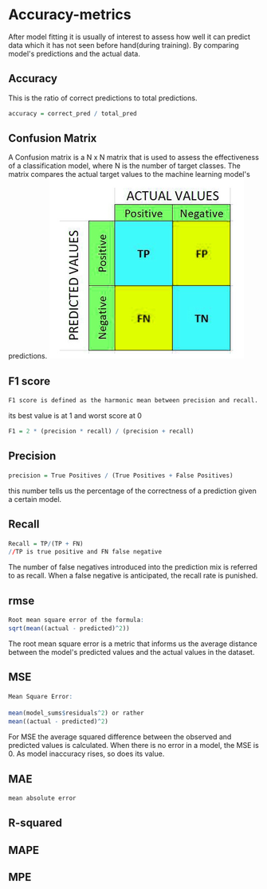 # Accuracy-metrics
After model fitting it is usually of interest to assess how well it can predict data which it has not seen before hand(during training).
By comparing model's predictions and the actual data.
## Accuracy
This is the ratio of correct predictions to total predictions.

```r
accuracy = correct_pred / total_pred
```

## Confusion Matrix
A Confusion matrix is a N x N matrix that is used to assess the effectiveness of a classification model, where N is the number of target classes. The matrix compares the actual target values to the machine learning model's predictions.
![confmat](https://github.com/SirWilliam254/Accuracy-metrics/blob/main/confusionMat.jpg)

## F1 score

```r
F1 score is defined as the harmonic mean between precision and recall. It is used as a statistical measure to rate performance.
```
its best value is at 1 and worst score at 0

```r
F1 = 2 * (precision * recall) / (precision + recall)
```

## Precision

```r
precision = True Positives / (True Positives + False Positives)
 ```
 this number tells us the percentage of the correctness of a prediction given a certain model.
## Recall

```r
Recall = TP/(TP + FN)
//TP is true positive and FN false negative
```
The number of false negatives introduced into the prediction mix is referred to as recall. When a false negative is anticipated, the recall rate is punished.

## rmse
```r
Root mean square error of the formula:
sqrt(mean((actual - predicted)^2))
```
The root mean square error is a metric that informs us the average distance between the model's predicted values and the actual values in the dataset.

## MSE

```r
Mean Square Error:

mean(model_sums$residuals^2) or rather
mean((actual - predicted)^2)
```
For MSE the average squared difference between the observed and predicted values is calculated. When there is no error in a model, the MSE is 0. As model inaccuracy rises, so does its value.

## MAE
```r
mean absolute error
```

## R-squared

## MAPE

## MPE
